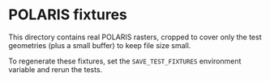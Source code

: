 POLARIS fixtures
================

This directory contains real POLARIS rasters, cropped to cover only the test
geometries (plus a small buffer) to keep file size small.

To regenerate these fixtures, set the `SAVE_TEST_FIXTURES` environment variable
and rerun the tests.
